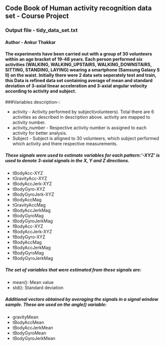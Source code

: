 ## Code Book of Human activity recognition data set - Course Project
### Output file - tidy_data_set.txt
#### Author - Ankur Thakkar

#### The experiments have been carried out with a group of 30 volunteers within an age bracket of 19-48 years. Each person performed six activities (WALKING, WALKING_UPSTAIRS, WALKING_DOWNSTAIRS, SITTING, STANDING, LAYING) wearing a smartphone (Samsung Galaxy S II) on the waist. Initially there were 2 data sets seperately test and train, this Data is refined data set containing average of mean and standard deviation of 3-axial linear acceleration and 3-axial angular velocity according to activity and subject. 

###Variables description-:
* activity - Activity performed by subject(volunteers). Total there are 6 activities as described in description above. activity are mapped to activity number.
* activity_number - Respective activity number is assigned to each activity for better analysis.
* Subject - Subject is alligned to 30 volunteers, which subject performed which activity and there respective measurements.

##### These signals were used to estimate variables for each pattern:'-XYZ' is used to denote 3-axial signals in the X, Y and Z directions.

* tBodyAcc-XYZ
* tGravityAcc-XYZ
* tBodyAccJerk-XYZ
* tBodyGyro-XYZ
* tBodyGyroJerk-XYZ
* tBodyAccMag
* tGravityAccMag
* tBodyAccJerkMag
* tBodyGyroMag
* tBodyGyroJerkMag
* fBodyAcc-XYZ
* fBodyAccJerk-XYZ
* fBodyGyro-XYZ
* fBodyAccMag
* fBodyAccJerkMag
* fBodyGyroMag
* fBodyGyroJerkMag

##### The set of variables that were estimated from these signals are: 

* mean(): Mean value
* std(): Standard deviation

##### Additional vectors obtained by averaging the signals in a signal window sample. These are used on the angle() variable:

* gravityMean
* tBodyAccMean
* tBodyAccJerkMean
* tBodyGyroMean
* tBodyGyroJerkMean